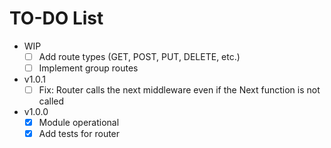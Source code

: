 # TO-DO List

- WIP
  - [ ] Add route types (GET, POST, PUT, DELETE, etc.)
  - [ ] Implement group routes
- v1.0.1
  - [ ] Fix: Router calls the next middleware even if the Next function is not called
- v1.0.0
  - [x] Module operational
  - [x] Add tests for router
